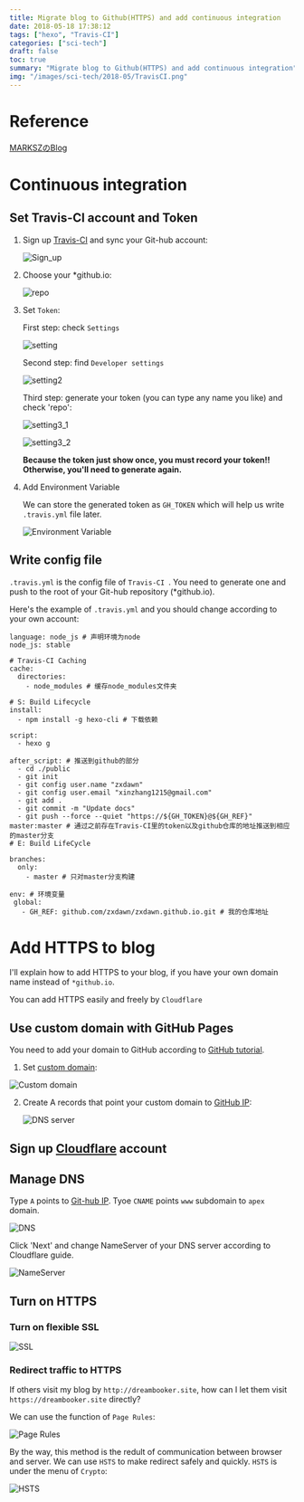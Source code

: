 ```yaml
---
title: Migrate blog to Github(HTTPS) and add continuous integration
date: 2018-05-18 17:38:12
tags: ["hexo", "Travis-CI"]
categories: ["sci-tech"]
draft: false
toc: true
summary: "Migrate blog to Github(HTTPS) and add continuous integration"
img: "/images/sci-tech/2018-05/TravisCI.png"
---
```


# Reference

[MARKSZのBlog](https://molunerfinn.com/hexo-travisci-https/#%E6%8C%81%E4%B9%85%E5%8C%96%E6%9E%84%E5%BB%BA)

# Continuous integration

## Set Travis-CI account and Token

1. Sign up [Travis-CI](https://travis-ci.org/) and sync your Git-hub account:

   ![Sign_up](http://ox58se1xg.bkt.clouddn.com/integration/Travis-CI_sign_up.png)

2. Choose your *github.io:

   ![repo](http://ox58se1xg.bkt.clouddn.com/integration/repo.png)

   <!--more-->

3. Set `Token`:

   First step: check `Settings`

   ![setting](http://ox58se1xg.bkt.clouddn.com/integration/setting_github.png)

   Second step: find `Developer settings`

   ![setting2](http://ox58se1xg.bkt.clouddn.com/integration/setting_github2.png)

   Third step: generate your token (you can type any name you like) and check 'repo':

   ![setting3_1](http://ox58se1xg.bkt.clouddn.com/integration/setting_github3.png)

   ![setting3_2](http://ox58se1xg.bkt.clouddn.com/integration/setting_github4.png)

   **Because the token just show once, you must record your token!! Otherwise, you'll need to generate again.**

4. Add Environment Variable

   We can store the generated token as `GH_TOKEN` which will help us write `.travis.yml` file later.

   ![Environment Variable](http://ox58se1xg.bkt.clouddn.com/integration/setting_travis.png)

## Write config file

`.travis.yml` is the config file of `Travis-CI `. You need to generate one and push to the root of your Git-hub repository (*github.io).

Here's the example of `.travis.yml` and you should change according to your own account:

```
language: node_js # 声明环境为node
node_js: stable

# Travis-CI Caching
cache:
  directories:
    - node_modules # 缓存node_modules文件夹

# S: Build Lifecycle
install:
  - npm install -g hexo-cli # 下载依赖

script:
  - hexo g

after_script: # 推送到github的部分
  - cd ./public
  - git init
  - git config user.name "zxdawn"
  - git config user.email "xinzhang1215@gmail.com"
  - git add .
  - git commit -m "Update docs"
  - git push --force --quiet "https://${GH_TOKEN}@${GH_REF}" master:master # 通过之前存在Travis-CI里的token以及github仓库的地址推送到相应的master分支
# E: Build LifeCycle

branches:
  only:
    - master # 只对master分支构建

env: # 环境变量
 global:
   - GH_REF: github.com/zxdawn/zxdawn.github.io.git # 我的仓库地址
```

# Add HTTPS to blog

I'll explain how to add HTTPS to your blog, if you have your own domain name instead of `*github.io`.

You can add HTTPS easily and freely by `Cloudflare`

## Use custom domain with GitHub Pages

You need to add your domain to GitHub according to [GitHub tutorial](https://help.github.com/articles/using-a-custom-domain-with-github-pages/).

1. Set [custom domain](https://help.github.com/articles/adding-or-removing-a-custom-domain-for-your-github-pages-site/):

  ![Custom domain](http://ox58se1xg.bkt.clouddn.com/integration/setting_github5.png)

2. Create A records that point your custom domain to [GitHub IP](https://help.github.com/articles/setting-up-an-apex-domain/#configuring-a-records-with-your-dns-provider):

   ![DNS server](http://ox58se1xg.bkt.clouddn.com/integration/setting_DNSserver.png)

## Sign up [Cloudflare](https://www.cloudflare.com/) account

## Manage DNS

Type `A` points to [Git-hub IP](https://help.github.com/articles/setting-up-an-apex-domain/#configuring-a-records-with-your-dns-provider). Tyoe `CNAME` points  `www` subdomain to `apex` domain.

![DNS](http://ox58se1xg.bkt.clouddn.com/integration/setting_cloudflare1.png)

Click 'Next' and change NameServer of your DNS server according to Cloudflare guide.

![NameServer](http://ox58se1xg.bkt.clouddn.com/integration/setting_DNSserver2.png)

## Turn on HTTPS

### Turn on flexible SSL

![SSL](http://ox58se1xg.bkt.clouddn.com/integration/SSL.png)

### Redirect traffic to HTTPS

If others visit my blog by `http://dreambooker.site`, how can I let them visit `https://dreambooker.site` directly?

We can use the function of `Page Rules`:

![Page Rules](http://ox58se1xg.bkt.clouddn.com/integration/redirect.png)

By the way, this method is the redult of communication between browser and server. We can use `HSTS` to make redirect safely and quickly. `HSTS` is under the menu of `Crypto`:

![HSTS](http://ox58se1xg.bkt.clouddn.com/integration/HSTS_on.png)